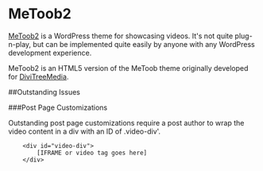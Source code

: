 # MeToob2

[MeToob2](https://github.com/kboucher/MeToob2) is a WordPress theme for showcasing videos. It's not quite plug-n-play,
but can be implemented quite easily by anyone with any WordPress development experience.

MeToob2 is an HTML5 version of the MeToob theme originally developed for [DiviTreeMedia](divitreemedia.com).

##Outstanding Issues

###Post Page Customizations

Outstanding post page customizations require a post author to wrap the video content in a div with an ID of .video-div'.

        <div id="video-div">
            [IFRAME or video tag goes here]
        </div>

